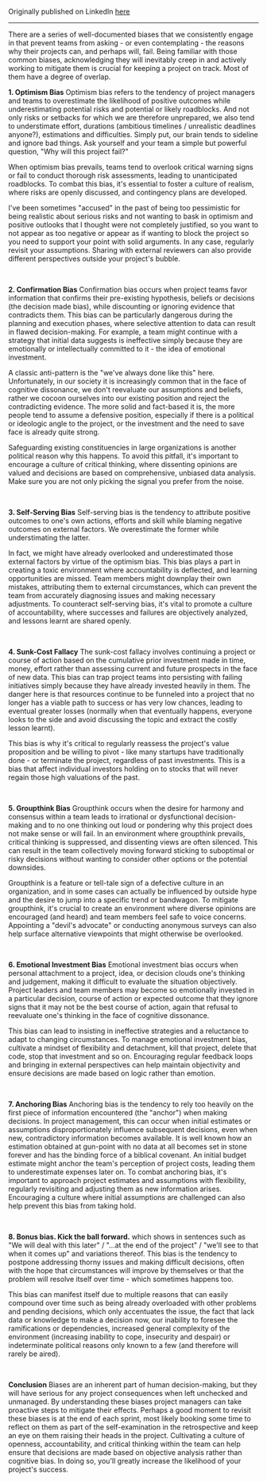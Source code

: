 Originally published on LinkedIn [here](https://www.linkedin.com/pulse/seven-biases-can-kill-your-project-antonio-elena-0c4yf)

___

There are a series of well-documented biases that we consistently engage in that prevent teams from asking - or even contemplating - the reasons why their projects can, and perhaps will, fail. Being familiar with those common biases, acknowledging they will inevitably creep in and actively working to mitigate them is crucial for keeping a project on track. Most of them have a degree of overlap.


__1. Optimism Bias__
Optimism bias refers to the tendency of project managers and teams to overestimate the likelihood of positive outcomes while underestimating potential risks and potential or likely roadblocks. And not only risks or setbacks for which we are therefore unprepared, we also tend to understimate effort, durations (ambitious timelines / unrealistic deadlines anyone?), estimations and difficulties. Simply put, our brain tends to sideline and ignore bad things. Ask yourself and your team a simple but powerful question, "Why will this project fail?" 

When optimism bias prevails, teams tend to overlook critical warning signs or fail to conduct thorough risk assessments, leading to unanticipated roadblocks. To combat this bias, it's essential to foster a culture of realism, where risks are openly discussed, and contingency plans are developed. 

I've been sometimes "accused" in the past of being too pessimistic for being realistic about serious risks and not wanting to bask in optimism and positive outlooks that I thought were not completely justified, so you want to not appear as too negative or appear as if wanting to block the project so you need to support your point with solid arguments. In any case, regularly revisit your assumptions. Sharing with external reviewers can also provide different perspectives outside your project's bubble.

<br/>

__2. Confirmation Bias__
Confirmation bias occurs when project teams favor information that confirms their pre-existing hypothesis, beliefs or decisions (the decision made bias), while discounting or ignoring evidence that contradicts them. This bias can be particularly dangerous during the planning and execution phases, where selective attention to data can result in flawed decision-making. For example, a team might continue with a strategy that initial data suggests is ineffective simply because they are emotionally or intellectually committed to it - the idea of emotional investment. 

A classic anti-pattern is the "we've always done like this" here. Unfortunately, in our society it is increasingly common that in the face of cognitive dissonance, we don't reevaluate our assumptions and beliefs, rather we cocoon ourselves into our existing position and reject the contradicting evidence. The more solid and fact-based it is, the more people tend to assume a defensive position, especially if there is a political or ideologic angle to the project, or the investment and the need to save face is already quite strong. 

Safeguarding existing constituencies in large organizations is another political reason why this happens. To avoid this pitfall, it's important to encourage a culture of critical thinking, where dissenting opinions are valued and decisions are based on comprehensive, unbiased data analysis. Make sure you are not only picking the signal you prefer from the noise.

<br/>


__3. Self-Serving Bias__
Self-serving bias is the tendency to attribute positive outcomes to one's own actions, efforts and skill while blaming negative outcomes on external factors. We overestimate the former while understimating the latter. 

In fact, we might have already overlooked and underestimated those external factors by virtue of the optimism bias. This bias plays a part in creating a toxic environment where accountability is deflected, and learning opportunities are missed. Team members might downplay their own mistakes, attributing them to external circumstances, which can prevent the team from accurately diagnosing issues and making necessary adjustments. To counteract self-serving bias, it's vital to promote a culture of accountability, where successes and failures are objectively analyzed, and lessons learnt are shared openly.

<br/>


__4. Sunk-Cost Fallacy__
The sunk-cost fallacy involves continuing a project or course of action based on the cumulative prior investment made in time, money, effort rather than assessing current and future prospects in the face of new data. This bias can trap project teams into persisting with failing initiatives simply because they have already invested heavily in them. The danger here is that resources continue to be funneled into a project that no longer has a viable path to success or has very low chances, leading to eventual greater losses (normally when that eventually happens, everyone looks to the side and avoid discussing the topic and extract the costly lesson learnt). 

This bias is why it's critical to regularly reassess the project's value proposition and be willing to pivot - like many startups have traditionally done - or terminate the project, regardless of past investments. This is a bias that affect individual investors holding on to stocks that will never regain those high valuations of the past. 

<br/>


__5. Groupthink Bias__
Groupthink occurs when the desire for harmony and consensus within a team leads to irrational or dysfunctional decision-making and to no one thinking out loud or pondering why this project does not make sense or will fail. In an environment where groupthink prevails, critical thinking is suppressed, and dissenting views are often silenced. This can result in the team collectively moving forward sticking to suboptimal or risky decisions without wanting to consider other options or the potential downsides. 

Groupthink is a feature or tell-tale sign of a defective culture in an organization, and in some cases can actually be influenced by outside hype and the desire to jump into a specific trend or bandwagon. To mitigate groupthink, it's crucial to create an environment where diverse opinions are encouraged (and heard) and team members feel safe to voice concerns. Appointing a "devil's advocate" or conducting anonymous surveys can also help surface alternative viewpoints that might otherwise be overlooked.

<br/>


__6. Emotional Investment Bias__
Emotional investment bias occurs when personal attachment to a project, idea, or decision clouds one's thinking and judgement, making it difficult to evaluate the situation objectively. Project leaders and team members may become so emotionally invested in a particular decision, course of action or expected outcome that they ignore signs that it may not be the best course of action, again that refusal to reevaluate one's thinking in the face of cognitive dissonance. 

This bias can lead to insisting in ineffective strategies and a reluctance to adapt to changing circumstances. To manage emotional investment bias, cultivate a mindset of flexibility and detachment, kill that project, delete that code, stop that investment and so on. Encouraging regular feedback loops and bringing in external perspectives can help maintain objectivity and ensure decisions are made based on logic rather than emotion.

<br/>


__7. Anchoring Bias__
Anchoring bias is the tendency to rely too heavily on the first piece of information encountered (the "anchor") when making decisions. In project management, this can occur when initial estimates or assumptions disproportionately influence subsequent decisions, even when new, contradictory information becomes available. It is well known how an estimation obtained at gun-point with no data at all becomes set in stone forever and has the binding force of a biblical covenant. An initial budget estimate might anchor the team's perception of project costs, leading them to underestimate expenses later on. To combat anchoring bias, it's important to approach project estimates and assumptions with flexibility, regularly revisiting and adjusting them as new information arises. Encouraging a culture where initial assumptions are challenged can also help prevent this bias from taking hold.

<br/>


__8. Bonus bias. Kick the ball forward.__
which shows in sentences such as "We will deal with this later" / "...at the end of the project" / "we'll see to that when it comes up" and variations thereof. This bias is the tendency to postpone addressing thorny issues and making difficult decisions, often with the hope that circumstances will improve by themselves or that the problem will resolve itself over time - which sometimes happens too. 

This bias can manifest itself due to multiple reasons that can easily compound over time such as being already overloaded with other problems and pending decisions, which only accentuates the issue, the fact that lack data or knowledge to make a decision now, our inability to foresee the ramifications or dependencies, increased general complexity of the environment (increasing inability to cope, insecurity and despair) or indeterminate political reasons only known to a few (and therefore will rarely be aired).

<br/>


__Conclusion__
Biases are an inherent part of human decision-making, but they will have serious for any project consequences when left unchecked and unmanaged. By understanding these biases project managers can take proactive steps to mitigate their effects. Perhaps a good moment to revisit these biases is at the end of each sprint, most likely booking some time to reflect on them as part of the self-examination in the retrospective and keep an eye on them raising their heads in the project. Cultivating a culture of openness, accountability, and critical thinking within the team can help ensure that decisions are made based on objective analysis rather than cognitive bias. In doing so, you'll greatly increase the likelihood of your project's success.
